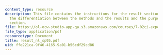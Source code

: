 ```yaml
---
content_type: resource
description: This file contains the instructions for the result section alongwith
  the differentiation between the methods and the results and the purpose of the result
  section.
file: https://ol-ocw-studio-app-qa.s3.amazonaws.com/courses/7-02ci-experimental-biology-communications-intensive-spring-2005/ffe221ca9f4641659a01b56cdf29cd86_result_nl_sp05.pdf
file_type: application/pdf
resourcetype: Document
title: result_nl_sp05.pdf
uid: ffe221ca-9f46-4165-9a01-b56cdf29cd86
---
```

